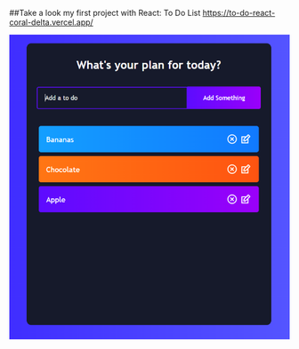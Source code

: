 ##Take a look my first project with React: 
To Do List https://to-do-react-coral-delta.vercel.app/

![Alt text](image.png)